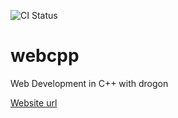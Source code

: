 ![CI Status](https://github.com/Magpiny/docker-practise/actions/workflows/docker-image.yml/badge.svg)
# webcpp
Web Development in C++ with drogon

[Website url](https://webcpp.onrender.com/)
